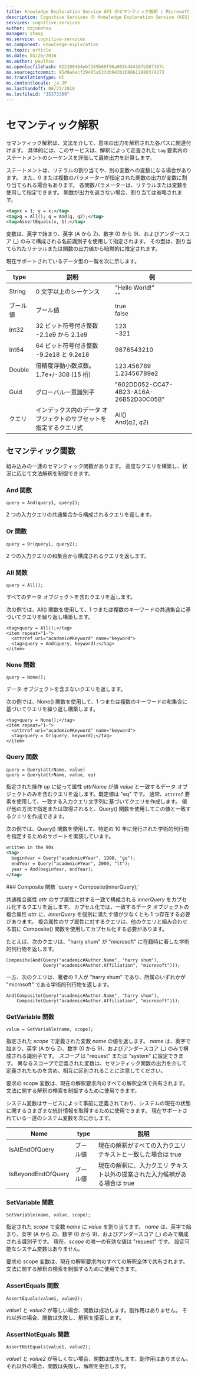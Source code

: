 ```yaml
---
title: Knowledge Exploration Service API のセマンティック解釈 | Microsoft Docs
description: Cognitive Services の Knowledge Exploration Service (KES) API でセマンティック解釈を使用する方法について説明します。
services: cognitive-services
author: bojunehsu
manager: stesp
ms.service: cognitive-services
ms.component: knowledge-exploration
ms.topic: article
ms.date: 03/26/2016
ms.author: paulhsu
ms.openlocfilehash: 022188464eb7269b69f96a058b444167b587387c
ms.sourcegitcommit: 95d9a6acf29405a533db943b1688612980374272
ms.translationtype: HT
ms.contentlocale: ja-JP
ms.lasthandoff: 06/23/2018
ms.locfileid: "35373309"
---
```

# <a name="semantic-interpretation"></a>セマンティック解釈
セマンティック解釈は、文法を介して、意味の出力を解釈された各パスに関連付けます。  具体的には、このサービスは、解釈によって走査された `tag` 要素内のステートメントのシーケンスを評価して最終出力を計算します。  

ステートメントは、リテラルの割り当てや、別の変数への変数になる場合があります。  また、0 または複数のパラメーターが指定された関数の出力が変数に割り当てられる場合もあります。  各関数パラメーターは、リテラルまたは変数を使用して指定できます。  関数が出力を返さない場合、割り当ては省略されます。

```xml
<tag>x = 1; y = x;</tag>
<tag>q = All(); q = And(q, q2);</tag>
<tag>AssertEquals(x, 1);</tag>
```

変数は、英字で始まり、英字 (A から Z)、数字 (0 から 9)、およびアンダースコア (\_) のみで構成される名前識別子を使用して指定されます。  その型は、割り当てられたリテラルまたは関数の出力値から暗黙的に推定されます。 

現在サポートされているデータ型の一覧を次に示します。

|type|説明|例|
|----|----|----|
|String|0 文字以上のシーケンス|"Hello World!"<br/>""|
|ブール値|ブール値|true<br/>false|
|Int32|32 ビット符号付き整数  -2.1e9 から 2.1e9|123<br/>-321|
|Int64|64 ビット符号付き整数 -9.2e18 と 9.2e18|9876543210|
|Double|倍精度浮動小数点数。 1.7e+/-308 (15 桁)|123.456789<br/>1.23456789e2|
|Guid|グローバル一意識別子|"602DD052-CC47-4B23-A16A-26B52D30C05B"|
|クエリ|インデックス内のデータ オブジェクトのサブセットを指定するクエリ式|All()<br/>And(*q1*, *q2*)|

<a name="semantic-functions"></a>
## <a name="semantic-functions"></a>セマンティック関数
組み込みの一連のセマンティック関数があります。  高度なクエリを構築し、状況に応じて文法解釈を制御できます。

### <a name="and-function"></a>And 関数
`query = And(query1, query2);`

2 つの入力クエリの共通集合から構成されるクエリを返します。

### <a name="or-function"></a>Or 関数
`query = Or(query1, query2);`

2 つの入力クエリの和集合から構成されるクエリを返します。

### <a name="all-function"></a>All 関数
`query = All();`

すべてのデータ オブジェクトを含むクエリを返します。

次の例では、All() 関数を使用して、1 つまたは複数のキーワードの共通集合に基づいてクエリを繰り返し構築します。

```
<tag>query = All();</tag>
<item repeat="1-">
  <attrref uri="academic#Keyword" name="keyword">
  <tag>query = And(query, keyword);</tag>
</item>
```

### <a name="none-function"></a>None 関数
`query = None();`

データ オブジェクトを含まないクエリを返します。

次の例では、None() 関数を使用して、1 つまたは複数のキーワードの和集合に基づいてクエリを繰り返し構築します。

```
<tag>query = None();</tag>
<item repeat="1-">
  <attrref uri="academic#Keyword" name="keyword">
  <tag>query = Or(query, keyword);</tag>
</item>
```

### <a name="query-function"></a>Query 関数
```
query = Query(attrName, value)
query = Query(attrName, value, op)
```

指定された操作 *op* に従って属性 *attrName* が値 *value* と一致するデータ オブジェクトのみを含むクエリを返します。既定値は "eq" です。  通常、`attrref` 要素を使用して、一致する入力クエリ文字列に基づいてクエリを作成します。  値が他の方法で指定または取得されると、Query() 関数を使用してこの値と一致するクエリを作成できます。

次の例では、Query() 関数を使用して、特定の 10 年に発行された学術的刊行物を指定するためのサポートを実装しています。

```xml
written in the 90s
<tag>
  beginYear = Query("academic#Year", 1990, "ge");
  endYear = Query("academic#Year", 2000, "lt");
  year = And(beginYear, endYear);
</tag>
```

<a name="composite-function"/>
### <a name="composite-function"></a>Composite 関数
`query = Composite(innerQuery);`

共通複合属性 *attr* のサブ属性に対する一致で構成される *innerQuery* をカプセル化するクエリを返します。  カプセル化では、一致するデータ オブジェクトの複合属性 *attr* に、*innerQuery* を個別に満たす値が少なくとも 1 つ存在する必要があります。  複合属性のサブ属性に対するクエリは、他のクエリと組み合わせる前に Composite() 関数を使用してカプセル化する必要があります。

たとえば、次のクエリは、"harry shum" が "microsoft" に在籍時に著した学術的刊行物を返します。
```
Composite(And(Query("academic#Author.Name", "harry shum"), 
              Query("academic#Author.Affiliation", "microsoft")));
```

一方、次のクエリは、著者の 1 人が "harry shum" であり、所属のいずれかが "microsoft" である学術的刊行物を返します。
```
And(Composite(Query("academic#Author.Name", "harry shum"), 
    Composite(Query("academic#Author.Affiliation", "microsoft")));
```

### <a name="getvariable-function"></a>GetVariable 関数
`value = GetVariable(name, scope);`

指定された *scope* で定義された変数 *name* の値を返します。  *name* は、英字で始まり、英字 (A から Z)、数字 (0 から 9)、およびアンダースコア (_) のみで構成される識別子です。  *スコープ* は "request" または "system" に設定できます。  異なるスコープで定義された変数は、セマンティック関数の出力を介して定義されたものを含め、相互に区別されることに注意してください。

要求の scope 変数は、現在の解釈要求内のすべての解釈全体で共有されます。  文法に関する解釈の検索を制御するために使用できます。

システム変数はサービスによって事前に定義されており、システムの現在の状態に関するさまざまな統計情報を取得するために使用できます。  現在サポートされている一連のシステム変数を次に示します。

|Name|type|説明|
|----|----|----|
|IsAtEndOfQuery|ブール値|現在の解釈がすべての入力クエリ テキストと一致した場合は true|
|IsBeyondEndOfQuery|ブール値|現在の解釈に、入力クエリ テキスト以外の提案された入力候補がある場合は true|

### <a name="setvariable-function"></a>SetVariable 関数
`SetVariable(name, value, scope);`

指定された *scope* で変数 *name* に *value* を割り当てます。  *name* は、英字で始まり、英字 (A から Z)、数字 (0 から 9)、およびアンダースコア (_) のみで構成される識別子です。  現在、*scope* の唯一の有効な値は "request" です。  設定可能なシステム変数はありません。

要求の scope 変数は、現在の解釈要求内のすべての解釈全体で共有されます。  文法に関する解釈の検索を制御するために使用できます。

### <a name="assertequals-function"></a>AssertEquals 関数
`AssertEquals(value1, value2);`

*value1* と *value2* が等しい場合、関数は成功します。副作用はありません。  それ以外の場合、関数は失敗し、解釈を拒否します。

### <a name="assertnotequals-function"></a>AssertNotEquals 関数
`AssertNotEquals(value1, value2);`

*value1* と *value2* が等しくない場合、関数は成功します。副作用はありません。  それ以外の場合、関数は失敗し、解釈を拒否します。


